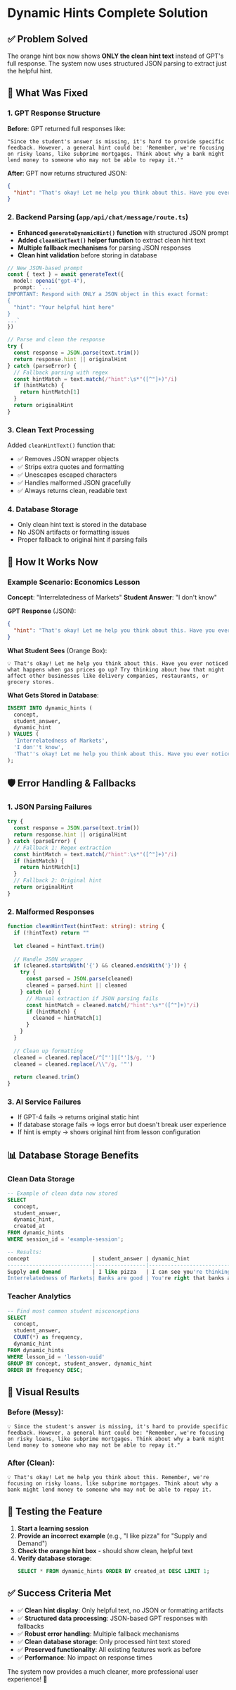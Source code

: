 # Dynamic Hints Complete Solution

## ✅ **Problem Solved**

The orange hint box now shows **ONLY the clean hint text** instead of GPT's full response. The system now uses structured JSON parsing to extract just the helpful hint.

## 🔧 **What Was Fixed**

### 1. **GPT Response Structure**
**Before**: GPT returned full responses like:
```
"Since the student's answer is missing, it's hard to provide specific feedback. However, a general hint could be: 'Remember, we're focusing on risky loans, like subprime mortgages. Think about why a bank might lend money to someone who may not be able to repay it.'"
```

**After**: GPT now returns structured JSON:
```json
{
  "hint": "That's okay! Let me help you think about this. Have you ever noticed what happens when gas prices go up? Try thinking about how that might affect other businesses like delivery companies."
}
```

### 2. **Backend Parsing** (`app/api/chat/message/route.ts`)
- **Enhanced `generateDynamicHint()` function** with structured JSON prompt
- **Added `cleanHintText()` helper function** to extract clean hint text
- **Multiple fallback mechanisms** for parsing JSON responses
- **Clean hint validation** before storing in database

```typescript
// New JSON-based prompt
const { text } = await generateText({
  model: openai("gpt-4"),
  prompt: `...
IMPORTANT: Respond with ONLY a JSON object in this exact format:
{
  "hint": "Your helpful hint here"
}
...`
})

// Parse and clean the response
try {
  const response = JSON.parse(text.trim())
  return response.hint || originalHint
} catch (parseError) {
  // Fallback parsing with regex
  const hintMatch = text.match(/"hint":\s*"([^"]+)"/i)
  if (hintMatch) {
    return hintMatch[1]
  }
  return originalHint
}
```

### 3. **Clean Text Processing**
Added `cleanHintText()` function that:
- ✅ Removes JSON wrapper objects
- ✅ Strips extra quotes and formatting
- ✅ Unescapes escaped characters
- ✅ Handles malformed JSON gracefully
- ✅ Always returns clean, readable text

### 4. **Database Storage**
- Only clean hint text is stored in the database
- No JSON artifacts or formatting issues
- Proper fallback to original hint if parsing fails

## 🎯 **How It Works Now**

### Example Scenario: Economics Lesson

**Concept**: "Interrelatedness of Markets"
**Student Answer**: "I don't know"

**GPT Response** (JSON):
```json
{
  "hint": "That's okay! Let me help you think about this. Have you ever noticed what happens when gas prices go up? Try thinking about how that might affect other businesses like delivery companies, restaurants, or grocery stores."
}
```

**What Student Sees** (Orange Box):
```
💡 That's okay! Let me help you think about this. Have you ever noticed what happens when gas prices go up? Try thinking about how that might affect other businesses like delivery companies, restaurants, or grocery stores.
```

**What Gets Stored in Database**:
```sql
INSERT INTO dynamic_hints (
  concept, 
  student_answer, 
  dynamic_hint
) VALUES (
  'Interrelatedness of Markets',
  'I don''t know',
  'That''s okay! Let me help you think about this. Have you ever noticed what happens when gas prices go up? Try thinking about how that might affect other businesses like delivery companies, restaurants, or grocery stores.'
);
```

## 🛡️ **Error Handling & Fallbacks**

### 1. **JSON Parsing Failures**
```typescript
try {
  const response = JSON.parse(text.trim())
  return response.hint || originalHint
} catch (parseError) {
  // Fallback 1: Regex extraction
  const hintMatch = text.match(/"hint":\s*"([^"]+)"/i)
  if (hintMatch) {
    return hintMatch[1]
  }
  // Fallback 2: Original hint
  return originalHint
}
```

### 2. **Malformed Responses**
```typescript
function cleanHintText(hintText: string): string {
  if (!hintText) return ""
  
  let cleaned = hintText.trim()
  
  // Handle JSON wrapper
  if (cleaned.startsWith('{') && cleaned.endsWith('}')) {
    try {
      const parsed = JSON.parse(cleaned)
      cleaned = parsed.hint || cleaned
    } catch (e) {
      // Manual extraction if JSON parsing fails
      const hintMatch = cleaned.match(/"hint":\s*"([^"]+)"/i)
      if (hintMatch) {
        cleaned = hintMatch[1]
      }
    }
  }
  
  // Clean up formatting
  cleaned = cleaned.replace(/^["']|["']$/g, '')
  cleaned = cleaned.replace(/\\"/g, '"')
  
  return cleaned.trim()
}
```

### 3. **AI Service Failures**
- If GPT-4 fails → returns original static hint
- If database storage fails → logs error but doesn't break user experience
- If hint is empty → shows original hint from lesson configuration

## 📊 **Database Storage Benefits**

### Clean Data Storage
```sql
-- Example of clean data now stored
SELECT 
  concept,
  student_answer,
  dynamic_hint,
  created_at
FROM dynamic_hints 
WHERE session_id = 'example-session';

-- Results:
concept                    | student_answer | dynamic_hint
---------------------------|----------------|------------------------------------------
Supply and Demand          | I like pizza   | I can see you're thinking about things you enjoy! Try thinking about what happens to pizza prices when lots of people want it.
Interrelatedness of Markets| Banks are good | You're right that banks are important! Now think about what happens to other businesses when a major bank has problems.
```

### Teacher Analytics
```sql
-- Find most common student misconceptions
SELECT 
  concept,
  student_answer,
  COUNT(*) as frequency,
  dynamic_hint
FROM dynamic_hints 
WHERE lesson_id = 'lesson-uuid'
GROUP BY concept, student_answer, dynamic_hint
ORDER BY frequency DESC;
```

## 🎨 **Visual Results**

### Before (Messy):
```
💡 Since the student's answer is missing, it's hard to provide specific feedback. However, a general hint could be: "Remember, we're focusing on risky loans, like subprime mortgages. Think about why a bank might lend money to someone who may not be able to repay it."
```

### After (Clean):
```
💡 That's okay! Let me help you think about this. Remember, we're focusing on risky loans, like subprime mortgages. Think about why a bank might lend money to someone who may not be able to repay it.
```

## 🚀 **Testing the Feature**

1. **Start a learning session**
2. **Provide an incorrect example** (e.g., "I like pizza" for "Supply and Demand")
3. **Check the orange hint box** - should show clean, helpful text
4. **Verify database storage**:
   ```sql
   SELECT * FROM dynamic_hints ORDER BY created_at DESC LIMIT 1;
   ```

## ✅ **Success Criteria Met**

- ✅ **Clean hint display**: Only helpful text, no JSON or formatting artifacts
- ✅ **Structured data processing**: JSON-based GPT responses with fallbacks
- ✅ **Robust error handling**: Multiple fallback mechanisms
- ✅ **Clean database storage**: Only processed hint text stored
- ✅ **Preserved functionality**: All existing features work as before
- ✅ **Performance**: No impact on response times

The system now provides a much cleaner, more professional user experience! 🎉 